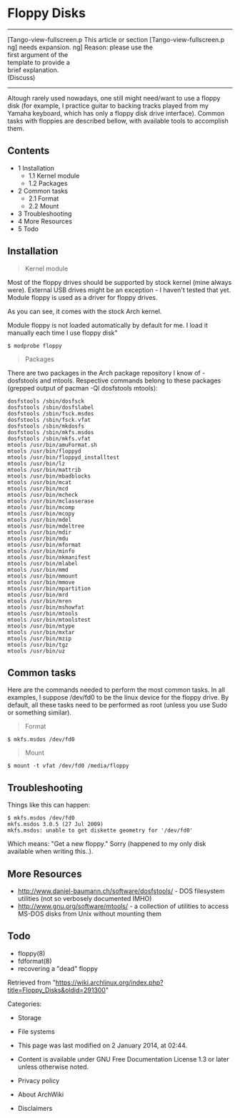 Floppy Disks
============

  ------------------------ ------------------------ ------------------------
  [Tango-view-fullscreen.p This article or section  [Tango-view-fullscreen.p
  ng]                      needs expansion.         ng]
                           Reason: please use the   
                           first argument of the    
                           template to provide a    
                           brief explanation.       
                           (Discuss)                
  ------------------------ ------------------------ ------------------------

Altough rarely used nowadays, one still might need/want to use a floppy
disk (for example, I practice guitar to backing tracks played from my
Yamaha keyboard, which has only a floppy disk drive interface). Common
tasks with floppies are described bellow, with available tools to
accomplish them.

Contents
--------

-   1 Installation
    -   1.1 Kernel module
    -   1.2 Packages
-   2 Common tasks
    -   2.1 Format
    -   2.2 Mount
-   3 Troubleshooting
-   4 More Resources
-   5 Todo

Installation
------------

> Kernel module

Most of the floppy drives should be supported by stock kernel (mine
always were). External USB drives might be an exception - I haven't
tested that yet. Module floppy is used as a driver for floppy drives.

As you can see, it comes with the stock Arch kernel.

Module floppy is not loaded automatically by default for me. I load it
manually each time I use floppy disk"

    $ modprobe floppy

> Packages

There are two packages in the Arch package repository I know of -
dosfstools and mtools. Respective commands belong to these packages
(grepped output of pacman -Ql dosfstools mtools):

    dosfstools /sbin/dosfsck
    dosfstools /sbin/dosfslabel
    dosfstools /sbin/fsck.msdos
    dosfstools /sbin/fsck.vfat
    dosfstools /sbin/mkdosfs
    dosfstools /sbin/mkfs.msdos
    dosfstools /sbin/mkfs.vfat
    mtools /usr/bin/amuFormat.sh
    mtools /usr/bin/floppyd
    mtools /usr/bin/floppyd_installtest
    mtools /usr/bin/lz
    mtools /usr/bin/mattrib
    mtools /usr/bin/mbadblocks
    mtools /usr/bin/mcat
    mtools /usr/bin/mcd
    mtools /usr/bin/mcheck
    mtools /usr/bin/mclasserase
    mtools /usr/bin/mcomp
    mtools /usr/bin/mcopy
    mtools /usr/bin/mdel
    mtools /usr/bin/mdeltree
    mtools /usr/bin/mdir
    mtools /usr/bin/mdu
    mtools /usr/bin/mformat
    mtools /usr/bin/minfo
    mtools /usr/bin/mkmanifest
    mtools /usr/bin/mlabel
    mtools /usr/bin/mmd
    mtools /usr/bin/mmount
    mtools /usr/bin/mmove
    mtools /usr/bin/mpartition
    mtools /usr/bin/mrd
    mtools /usr/bin/mren
    mtools /usr/bin/mshowfat
    mtools /usr/bin/mtools
    mtools /usr/bin/mtoolstest
    mtools /usr/bin/mtype
    mtools /usr/bin/mxtar
    mtools /usr/bin/mzip
    mtools /usr/bin/tgz
    mtools /usr/bin/uz

Common tasks
------------

Here are the commands needed to perform the most common tasks. In all
examples, I suppose /dev/fd0 to be the linux device for the floppy
drive. By default, all these tasks need to be performed as root (unless
you use Sudo or something similar).

> Format

    $ mkfs.msdos /dev/fd0

> Mount

    $ mount -t vfat /dev/fd0 /media/floppy

Troubleshooting
---------------

Things like this can happen:

    $ mkfs.msdos /dev/fd0 
    mkfs.msdos 3.0.5 (27 Jul 2009)
    mkfs.msdos: unable to get diskette geometry for '/dev/fd0'

Which means: "Get a new floppy." Sorry (happened to my only disk
available when writing this..).

More Resources
--------------

-   http://www.daniel-baumann.ch/software/dosfstools/ - DOS filesystem
    utilities (not so verbosely documented IMHO)
-   http://www.gnu.org/software/mtools/ - a collection of utilities to
    access MS-DOS disks from Unix without mounting them

Todo
----

-   floppy(8)
-   fdformat(8)
-   recovering a "dead" floppy

Retrieved from
"https://wiki.archlinux.org/index.php?title=Floppy_Disks&oldid=291300"

Categories:

-   Storage
-   File systems

-   This page was last modified on 2 January 2014, at 02:44.
-   Content is available under GNU Free Documentation License 1.3 or
    later unless otherwise noted.
-   Privacy policy
-   About ArchWiki
-   Disclaimers
